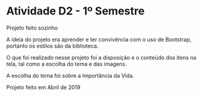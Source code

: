# Atividade D2 - 1º Semestre

Projeto feito sozinho

A ideia do projeto era aprender e ter convivência com o uso de Bootstrap, portanto os estilos são da biblioteca.

O que foi realizado nesse projeto foi a disposição e o conteúdo dos itens na tela, tal como a escolha do tema e das imagens.

A escolha do tema foi sobre a Importância da Vida.

Projeto feito em Abril de 2019
